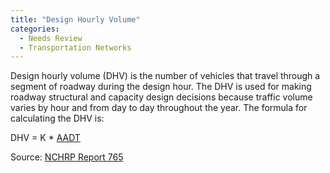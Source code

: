 ```yaml
---
title: "Design Hourly Volume"
categories:
  - Needs Review
  - Transportation Networks
---
```


Design hourly volume (DHV) is the number of vehicles that travel through a segment of roadway during the design hour. The DHV is used for making roadway structural and capacity design decisions because traffic volume varies by hour and from day to day throughout the year. The formula for calculating the DHV is:

DHV = K \* [AADT](Average_Annual_Daily_Traffic)

Source: [NCHRP Report 765](NCHRP_Report_765)

